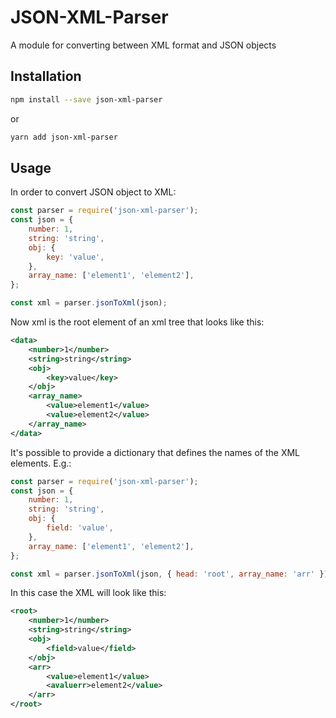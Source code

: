 ﻿# JSON-XML-Parser

A module for converting between XML format and JSON objects

## Installation

```sh
npm install --save json-xml-parser
```

or

```sh
yarn add json-xml-parser
```

## Usage

In order to convert JSON object to XML:

```js
const parser = require('json-xml-parser');
const json = {
    number: 1,
    string: 'string',
    obj: {
        key: 'value',
    },
    array_name: ['element1', 'element2'],
};

const xml = parser.jsonToXml(json);
```

Now xml is the root element of an xml tree that looks like this:

```xml
<data>
    <number>1</number>
    <string>string</string>
    <obj>
        <key>value</key>
    </obj>
    <array_name>
        <value>element1</value>
        <value>element2</value>
    </array_name>
</data>
```

It's possible to provide a dictionary that defines the names of the XML elements. E.g.:

```js
const parser = require('json-xml-parser');
const json = {
    number: 1,
    string: 'string',
    obj: {
        field: 'value',
    },
    array_name: ['element1', 'element2'],
};

const xml = parser.jsonToXml(json, { head: 'root', array_name: 'arr' });
```

In this case the XML will look like this:

```xml
<root>
    <number>1</number>
    <string>string</string>
    <obj>
        <field>value</field>
    </obj>
    <arr>
        <value>element1</value>
        <avaluerr>element2</value>
    </arr>
</root>
```
